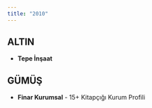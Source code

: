 ```yaml
---
title: "2010"
---
```


## ALTIN

- **Tepe İnşaat**

## GÜMÜŞ

- **Finar Kurumsal** - 15+ Kitapçığı Kurum Profili
